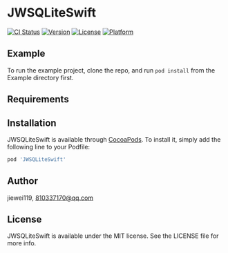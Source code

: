 # JWSQLiteSwift

[![CI Status](https://img.shields.io/travis/jiewei119/JWSQLiteSwift.svg?style=flat)](https://travis-ci.org/jiewei119/JWSQLiteSwift)
[![Version](https://img.shields.io/cocoapods/v/JWSQLiteSwift.svg?style=flat)](https://cocoapods.org/pods/JWSQLiteSwift)
[![License](https://img.shields.io/cocoapods/l/JWSQLiteSwift.svg?style=flat)](https://cocoapods.org/pods/JWSQLiteSwift)
[![Platform](https://img.shields.io/cocoapods/p/JWSQLiteSwift.svg?style=flat)](https://cocoapods.org/pods/JWSQLiteSwift)

## Example

To run the example project, clone the repo, and run `pod install` from the Example directory first.

## Requirements

## Installation

JWSQLiteSwift is available through [CocoaPods](https://cocoapods.org). To install
it, simply add the following line to your Podfile:

```ruby
pod 'JWSQLiteSwift'
```

## Author

jiewei119, 810337170@qq.com

## License

JWSQLiteSwift is available under the MIT license. See the LICENSE file for more info.
